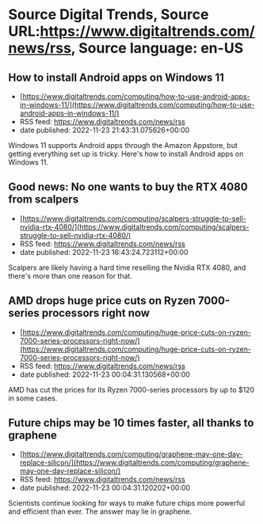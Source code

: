 # Source Digital Trends, Source URL:https://www.digitaltrends.com/news/rss, Source language: en-US

## How to install Android apps on Windows 11
 - [https://www.digitaltrends.com/computing/how-to-use-android-apps-in-windows-11/](https://www.digitaltrends.com/computing/how-to-use-android-apps-in-windows-11/)
 - RSS feed: https://www.digitaltrends.com/news/rss
 - date published: 2022-11-23 21:43:31.075626+00:00

Windows 11 supports Android apps through the Amazon Appstore, but getting everything set up is tricky. Here's how to install Android apps on Windows 11.

## Good news: No one wants to buy the RTX 4080 from scalpers
 - [https://www.digitaltrends.com/computing/scalpers-struggle-to-sell-nvidia-rtx-4080/](https://www.digitaltrends.com/computing/scalpers-struggle-to-sell-nvidia-rtx-4080/)
 - RSS feed: https://www.digitaltrends.com/news/rss
 - date published: 2022-11-23 16:43:24.723112+00:00

Scalpers are likely having a hard time reselling the Nvidia RTX 4080, and there's more than one reason for that.

## AMD drops huge price cuts on Ryzen 7000-series processors right now
 - [https://www.digitaltrends.com/computing/huge-price-cuts-on-ryzen-7000-series-processors-right-now/](https://www.digitaltrends.com/computing/huge-price-cuts-on-ryzen-7000-series-processors-right-now/)
 - RSS feed: https://www.digitaltrends.com/news/rss
 - date published: 2022-11-23 00:04:31.130568+00:00

AMD has cut the prices for its Ryzen 7000-series processors by up to $120 in some cases.

## Future chips may be 10 times faster, all thanks to graphene
 - [https://www.digitaltrends.com/computing/graphene-may-one-day-replace-silicon/](https://www.digitaltrends.com/computing/graphene-may-one-day-replace-silicon/)
 - RSS feed: https://www.digitaltrends.com/news/rss
 - date published: 2022-11-23 00:04:31.120202+00:00

Scientists continue looking for ways to make future chips more powerful and efficient than ever. The answer may lie in graphene.
